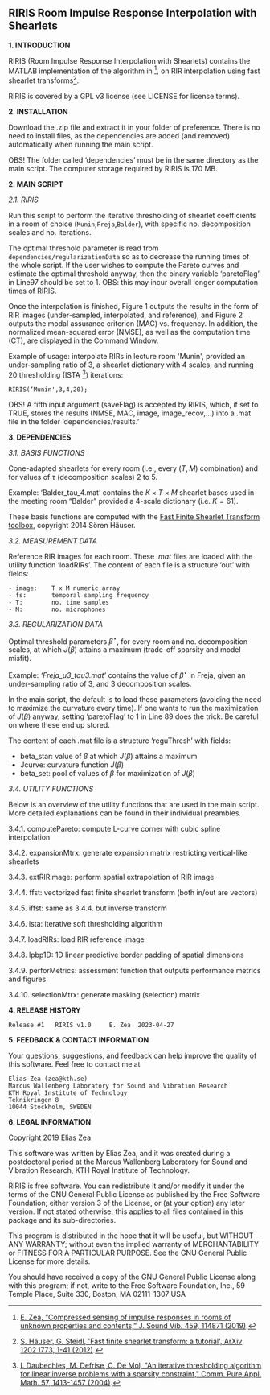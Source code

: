 RIRIS Room Impulse Response Interpolation with Shearlets
-----------------------------------------------------------------

**1. INTRODUCTION**

RIRIS (Room Impulse Response Interpolation with Shearlets) contains the MATLAB implementation of the algorithm in [^1], on RIR interpolation using fast shearlet transforms[^2]. 

[^1]: [E. Zea, “Compressed sensing of impulse responses in rooms of unknown properties and contents,” J. Sound Vib.  459, 114871 (2019)](http://kth.diva-portal.org/smash/record.jsf?pid=diva2%3A1340771&dswid=-7099).
[^2]: [S. Häuser, G. Steidl, 'Fast finite shearlet transform: a tutorial', ArXiv 1202.1773, 1-41 (2012)](https://arxiv.org/abs/1202.1773).

RIRIS is covered by a GPL v3 license (see LICENSE for license terms).

**2. INSTALLATION**

Download the .zip file and extract it in your folder of preference. There is no need to install files, as the dependencies are added (and removed) automatically when running the main script. 

OBS! The folder called ‘dependencies’ must be in the same directory as the main script. The computer storage required by RIRIS is 170 MB. 

**2. MAIN SCRIPT**

_2.1. RIRIS_

Run this script to perform the iterative thresholding of shearlet coefficients in a room of choice (`Munin`,`Freja`,`Balder`), with specific no. decomposition scales and no. iterations. 

The optimal threshold parameter is read from `dependencies/regularizationData` so as to decrease the running times of the whole script. If the user wishes to compute the Pareto curves and estimate the optimal threshold anyway, then the binary variable ‘paretoFlag’ in Line97 should be set to 1. OBS: this may incur overall longer computation times of RIRIS. 

Once the interpolation is finished, Figure 1 outputs the results in the form of RIR images (under-sampled, interpolated, and reference), and Figure 2 outputs the modal assurance criterion ($\textrm{MAC}$) vs. frequency. In addition, the normalized mean-squared error ($\textrm{NMSE}$), as well as the computation time ($\textrm{CT}$), are displayed in the Command Window.

Example of usage: interpolate RIRs in lecture room 'Munin', provided an under-sampling ratio of 3, a shearlet dictionary with 4 scales, and running 20 thresholding (ISTA [^3]) iterations:

```
RIRIS(‘Munin',3,4,20);
```

[^3]: [I. Daubechies, M. Defrise, C. De Mol, "An iterative thresholding algorithm for linear inverse problems with a sparsity constraint," Comm. Pure Appl. Math. 57, 1413-1457 (2004)](https://arxiv.org/abs/math/0307152).

OBS! A fifth input argument (saveFlag) is accepted by RIRIS, which, if set to TRUE, stores the results (NMSE, MAC, image, image_recov,…) into a .mat file in the folder ‘dependencies/results.’

**3. DEPENDENCIES**

_3.1. BASIS FUNCTIONS_

Cone-adapted shearlets for every room (i.e., every $(T,M)$ combination) and for values of $\tau$ (decomposition scales) $2$ to $5$. 

Example: ‘Balder_tau_4.mat’ contains the $K \times T \times M$ shearlet bases used in the meeting room “Balder” provided a 4-scale dictionary (i.e. $K = 61$).

These basis functions are computed with the [Fast Finite Shearlet Transform toolbox](https://github.com/rujieyin/toolbox_FFST), copyright 2014 Sören Häuser.

_3.2. MEASUREMENT DATA_

Reference RIR images for each room. These _.mat_ files are loaded with the utility function ‘loadRIRs’. The content of each file is a structure ‘out’ with fields: 

	- image:  	T x M numeric array 
	- fs: 		temporal sampling frequency
	- T:		no. time samples
	- M: 		no. microphones
 
_3.3. REGULARIZATION DATA_

Optimal threshold parameters $\beta^\star$, for every room and no. decomposition scales, at which $J(\beta)$ attains a maximum (trade-off sparsity and model misfit). 

Example: _‘Freja_u3_tau3.mat’_ contains the value of $\beta^\star$ in Freja, given an under-sampling ratio of 3, and 3 decomposition scales. 

In the main script, the default is to load these parameters (avoiding the need to maximize the curvature every time). If one wants to run the maximization of $J(\beta)$ anyway, setting ‘paretoFlag’ to 1 in Line 89 does the trick. Be careful on where these end up stored.

The content of each .mat file is a structure ‘reguThresh’ with fields:
- beta_star: 	value of $\beta$ at which $J(\beta)$ attains a maximum
- Jcurve:	curvature function $J(\beta)$
- beta_set: 	pool of values of $\beta$ for maximization of $J(\beta)$

_3.4. UTILITY FUNCTIONS_

Below is an overview of the utility functions that are used in the main script. More detailed explanations can be found in their individual preambles. 

3.4.1. computePareto: compute L-curve corner with cubic spline interpolation

3.4.2. expansionMtrx: generate expansion matrix restricting vertical-like shearlets

3.4.3. extRIRimage: perform spatial extrapolation of RIR image

3.4.4. ffst: vectorized fast finite shearlet transform (both in/out are vectors)

3.4.5. iffst: same as 3.4.4. but inverse transform

3.4.6. ista: iterative soft thresholding algorithm

3.4.7. loadRIRs: load RIR reference image

3.4.8. lpbp1D: 1D linear predictive border padding of spatial dimensions

3.4.9. perforMetrics: assessment function that outputs performance metrics and figures

3.4.10. selectionMtrx: generate masking (selection) matrix


**4. RELEASE HISTORY**

	Release #1	 RIRIS v1.0 	E. Zea	2023-04-27


**5. FEEDBACK & CONTACT INFORMATION**

Your questions, suggestions, and feedback can help improve the quality of this software. Feel free to contact me at

	Elias Zea (zea@kth.se)
	Marcus Wallenberg Laboratory for Sound and Vibration Research
	KTH Royal Institute of Technology
	Teknikringen 8
	10044 Stockholm, SWEDEN


**6. LEGAL INFORMATION**

Copyright 2019 Elias Zea

This software was written by Elias Zea, and it was created during a postdoctoral period at the Marcus Wallenberg Laboratory for Sound and Vibration Research, KTH Royal Institute of Technology. 

RIRIS is free software. You can redistribute it and/or modify it under the
terms of the GNU General Public License as published by the Free Software Foundation; either version 3 of the License, or (at your option) any later version. If not stated otherwise, this applies to all files contained in this package and its sub-directories. 

This program is distributed in the hope that it will be useful, but WITHOUT ANY WARRANTY; without even the implied warranty of MERCHANTABILITY or FITNESS FOR A PARTICULAR PURPOSE.  See the GNU General Public License for more details.

You should have received a copy of the GNU General Public License
along with this program; if not, write to the Free Software Foundation, Inc., 59 Temple Place, Suite 330, Boston, MA  02111-1307  USA
